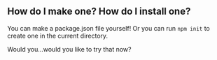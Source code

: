 ##  How do I make one? How do I install one?

You can make a package.json file yourself! Or you can run `npm init` to create one in the current directory.

Would you...would you like to try that now?